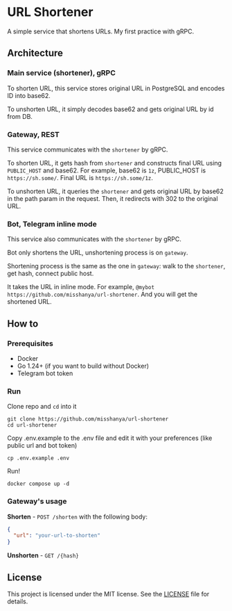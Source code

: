 # URL Shortener

A simple service that shortens URLs.
My first practice with gRPC.

## Architecture

### Main service (shortener), gRPC

To shorten URL, this service stores original URL in PostgreSQL and encodes ID into base62.

To unshorten URL, it simply decodes base62 and gets original URL by id from DB.

### Gateway, REST

This service communicates with the `shortener` by gRPC.

To shorten URL, it gets hash from `shortener` and constructs final URL using `PUBLIC_HOST` and base62. For example, base62 is `1z`, PUBLIC_HOST is `https://sh.some/`. Final URL is `https://sh.some/1z`.

To unshorten URL, it queries the `shortener` and gets original URL by base62 in the path param in the request. Then, it redirects with 302 to the original URL.

### Bot, Telegram inline mode

This service also communicates with the `shortener` by gRPC.

Bot only shortens the URL, unshortening process is on `gateway`.

Shortening process is the same as the one in `gateway`: walk to the `shortener`, get hash, connect public host.

It takes the URL in inline mode. For example, `@mybot https://github.com/misshanya/url-shortener`. And you will get the shortened URL.

## How to

### Prerequisites

- Docker
- Go 1.24+ (if you want to build without Docker)
- Telegram bot token

### Run

Clone repo and `cd` into it

```shell
git clone https://github.com/misshanya/url-shortener
cd url-shortener
```

Copy .env.example to the .env file and edit it with your preferences (like public url and bot token)

```shell
cp .env.example .env
```

Run!

```shell
docker compose up -d
```

### Gateway's usage

**Shorten** - `POST /shorten` with the following body:

 ```json
 {
   "url": "your-url-to-shorten"
 }
 ```

**Unshorten** - `GET /{hash}`

## License

This project is licensed under the MIT license. See the [LICENSE](./LICENSE) file for details.
